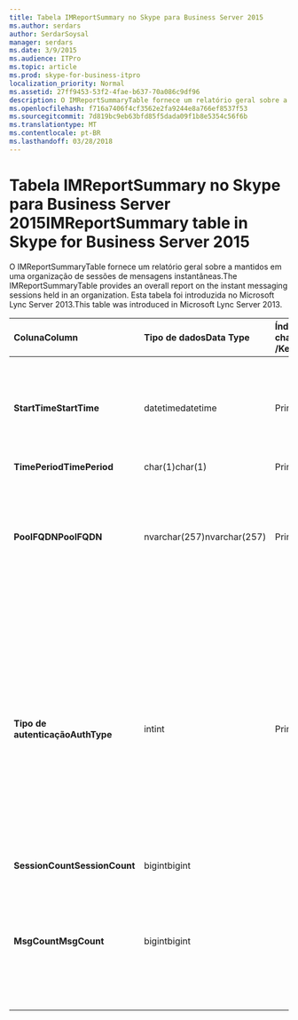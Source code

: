 ```yaml
---
title: Tabela IMReportSummary no Skype para Business Server 2015
ms.author: serdars
author: SerdarSoysal
manager: serdars
ms.date: 3/9/2015
ms.audience: ITPro
ms.topic: article
ms.prod: skype-for-business-itpro
localization_priority: Normal
ms.assetid: 27ff9453-53f2-4fae-b637-70a086c9df96
description: O IMReportSummaryTable fornece um relatório geral sobre a mantidos em uma organização de sessões de mensagens instantâneas. Esta tabela foi introduzida no Microsoft Lync Server 2013.
ms.openlocfilehash: f716a7406f4cf3562e2fa9244e8a766ef8537f53
ms.sourcegitcommit: 7d819bc9eb63bfd85f5dada09f1b8e5354c56f6b
ms.translationtype: MT
ms.contentlocale: pt-BR
ms.lasthandoff: 03/28/2018
---
```

# <a name="imreportsummary-table-in-skype-for-business-server-2015"></a><span data-ttu-id="d4107-104">Tabela IMReportSummary no Skype para Business Server 2015</span><span class="sxs-lookup"><span data-stu-id="d4107-104">IMReportSummary table in Skype for Business Server 2015</span></span>
 
<span data-ttu-id="d4107-105">O IMReportSummaryTable fornece um relatório geral sobre a mantidos em uma organização de sessões de mensagens instantâneas.</span><span class="sxs-lookup"><span data-stu-id="d4107-105">The IMReportSummaryTable provides an overall report on the instant messaging sessions held in an organization.</span></span> <span data-ttu-id="d4107-106">Esta tabela foi introduzida no Microsoft Lync Server 2013.</span><span class="sxs-lookup"><span data-stu-id="d4107-106">This table was introduced in Microsoft Lync Server 2013.</span></span>
  
|<span data-ttu-id="d4107-107">**Coluna**</span><span class="sxs-lookup"><span data-stu-id="d4107-107">**Column**</span></span>|<span data-ttu-id="d4107-108">**Tipo de dados**</span><span class="sxs-lookup"><span data-stu-id="d4107-108">**Data Type**</span></span>|<span data-ttu-id="d4107-109">**Índice de chaves /**</span><span class="sxs-lookup"><span data-stu-id="d4107-109">**Key/Index**</span></span>|<span data-ttu-id="d4107-110">**Detalhes**</span><span class="sxs-lookup"><span data-stu-id="d4107-110">**Details**</span></span>|
|:-----|:-----|:-----|:-----|
|<span data-ttu-id="d4107-111">**StartTime**</span><span class="sxs-lookup"><span data-stu-id="d4107-111">**StartTime**</span></span> <br/> |<span data-ttu-id="d4107-112">datetime</span><span class="sxs-lookup"><span data-stu-id="d4107-112">datetime</span></span>  <br/> |<span data-ttu-id="d4107-113">Primária</span><span class="sxs-lookup"><span data-stu-id="d4107-113">Primary</span></span>  <br/> |<span data-ttu-id="d4107-114">Data e hora em que a sessão de mensagens instantâneas começou.</span><span class="sxs-lookup"><span data-stu-id="d4107-114">Date and time that the instant messaging session began.</span></span>  <br/> |
|<span data-ttu-id="d4107-115">**TimePeriod**</span><span class="sxs-lookup"><span data-stu-id="d4107-115">**TimePeriod**</span></span> <br/> |<span data-ttu-id="d4107-116">char(1)</span><span class="sxs-lookup"><span data-stu-id="d4107-116">char(1)</span></span>  <br/> |<span data-ttu-id="d4107-117">Primária</span><span class="sxs-lookup"><span data-stu-id="d4107-117">Primary</span></span>  <br/> ||
|<span data-ttu-id="d4107-118">**PoolFQDN**</span><span class="sxs-lookup"><span data-stu-id="d4107-118">**PoolFQDN**</span></span> <br/> |<span data-ttu-id="d4107-119">nvarchar(257)</span><span class="sxs-lookup"><span data-stu-id="d4107-119">nvarchar(257)</span></span>  <br/> |<span data-ttu-id="d4107-120">Primária</span><span class="sxs-lookup"><span data-stu-id="d4107-120">Primary</span></span>  <br/> |<span data-ttu-id="d4107-121">Nome de domínio totalmente qualificado do pool hospedando a sessão.</span><span class="sxs-lookup"><span data-stu-id="d4107-121">Fully qualified domain name of the pool hosting the session.</span></span>  <br/> |
|<span data-ttu-id="d4107-122">**Tipo de autenticação**</span><span class="sxs-lookup"><span data-stu-id="d4107-122">**AuthType**</span></span> <br/> |<span data-ttu-id="d4107-123">int</span><span class="sxs-lookup"><span data-stu-id="d4107-123">int</span></span>  <br/> |<span data-ttu-id="d4107-124">Primária</span><span class="sxs-lookup"><span data-stu-id="d4107-124">Primary</span></span>  <br/> |<span data-ttu-id="d4107-125">Prioridade (por exemplo, urgente ou não urgente) da chamada.</span><span class="sxs-lookup"><span data-stu-id="d4107-125">Priority (for example, urgent or non-urgent) of the call.</span></span> <span data-ttu-id="d4107-126">Informações de prioridade são armazenadas na [tabela CallPriorities do Skype para Business Server 2015](callpriorities.md).</span><span class="sxs-lookup"><span data-stu-id="d4107-126">Priority information is stored in the [CallPriorities table in Skype for Business Server 2015](callpriorities.md).</span></span>  <br/> |
|<span data-ttu-id="d4107-127">**SessionCount**</span><span class="sxs-lookup"><span data-stu-id="d4107-127">**SessionCount**</span></span> <br/> |<span data-ttu-id="d4107-128">bigint</span><span class="sxs-lookup"><span data-stu-id="d4107-128">bigint</span></span>  <br/> |||
|<span data-ttu-id="d4107-129">**MsgCount**</span><span class="sxs-lookup"><span data-stu-id="d4107-129">**MsgCount**</span></span> <br/> |<span data-ttu-id="d4107-130">bigint</span><span class="sxs-lookup"><span data-stu-id="d4107-130">bigint</span></span>  <br/> ||<span data-ttu-id="d4107-131">Número total de mensagens instantâneas trocadas durante a sessão.</span><span class="sxs-lookup"><span data-stu-id="d4107-131">Total number of instant messages exchanged during the session.</span></span>  <br/> |
   


